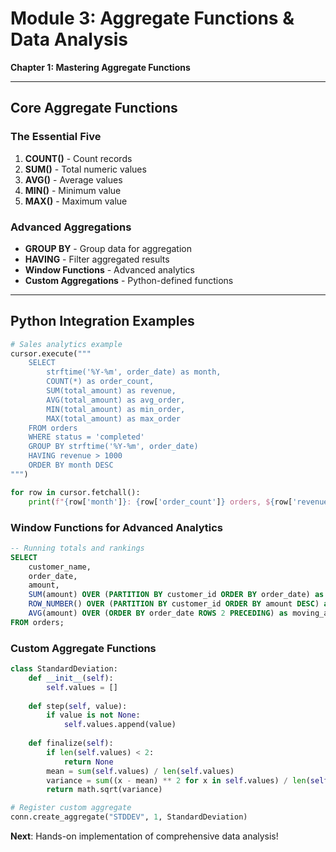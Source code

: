 # Module 3: Aggregate Functions & Data Analysis
**Chapter 1: Mastering Aggregate Functions**

---

## Core Aggregate Functions

### **The Essential Five**
1. **COUNT()** - Count records
2. **SUM()** - Total numeric values  
3. **AVG()** - Average values
4. **MIN()** - Minimum value
5. **MAX()** - Maximum value

### **Advanced Aggregations**
- **GROUP BY** - Group data for aggregation
- **HAVING** - Filter aggregated results
- **Window Functions** - Advanced analytics
- **Custom Aggregations** - Python-defined functions

---

## Python Integration Examples

```python
# Sales analytics example
cursor.execute("""
    SELECT 
        strftime('%Y-%m', order_date) as month,
        COUNT(*) as order_count,
        SUM(total_amount) as revenue,
        AVG(total_amount) as avg_order,
        MIN(total_amount) as min_order,
        MAX(total_amount) as max_order
    FROM orders 
    WHERE status = 'completed'
    GROUP BY strftime('%Y-%m', order_date)
    HAVING revenue > 1000
    ORDER BY month DESC
""")

for row in cursor.fetchall():
    print(f"{row['month']}: {row['order_count']} orders, ${row['revenue']:.2f} revenue")
```

### **Window Functions for Advanced Analytics**
```sql
-- Running totals and rankings
SELECT 
    customer_name,
    order_date,
    amount,
    SUM(amount) OVER (PARTITION BY customer_id ORDER BY order_date) as running_total,
    ROW_NUMBER() OVER (PARTITION BY customer_id ORDER BY amount DESC) as rank_by_amount,
    AVG(amount) OVER (ORDER BY order_date ROWS 2 PRECEDING) as moving_avg
FROM orders;
```

### **Custom Aggregate Functions**
```python
class StandardDeviation:
    def __init__(self):
        self.values = []
    
    def step(self, value):
        if value is not None:
            self.values.append(value)
    
    def finalize(self):
        if len(self.values) < 2:
            return None
        mean = sum(self.values) / len(self.values)
        variance = sum((x - mean) ** 2 for x in self.values) / len(self.values)
        return math.sqrt(variance)

# Register custom aggregate
conn.create_aggregate("STDDEV", 1, StandardDeviation)
```

**Next**: Hands-on implementation of comprehensive data analysis!